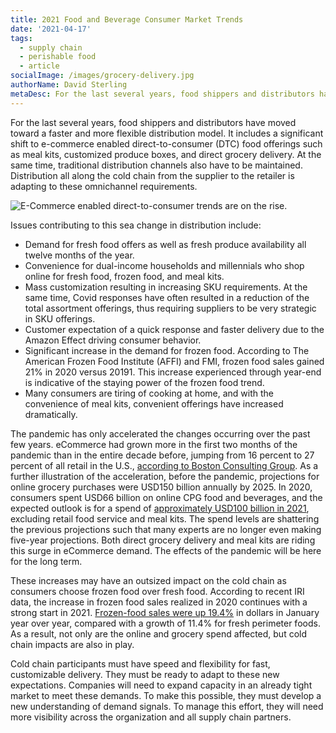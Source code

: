 ```yaml
---
title: 2021 Food and Beverage Consumer Market Trends
date: '2021-04-17'
tags:
  - supply chain
  - perishable food
  - article
socialImage: /images/grocery-delivery.jpg
authorName: David Sterling
metaDesc: For the last several years, food shippers and distributors have moved toward a faster and more flexible distribution model that includes e-commerce enabled direct-to-consumer food offerings.
---
```


For the last several years, food shippers and distributors have moved toward a faster and more flexible distribution model. It includes a significant shift to e-commerce enabled direct-to-consumer (DTC) food offerings such as meal kits, customized produce boxes, and direct grocery delivery. At the same time, traditional distribution channels also have to be maintained. Distribution all along the cold chain from the supplier to the retailer is adapting to these omnichannel requirements.

![E-Commerce enabled direct-to-consumer trends are on the rise.](/images/grocery-delivery.jpg 'E-Commerce enabled direct-to-consumer trends are on the rise.')

Issues contributing to this sea change in distribution include:

- Demand for fresh food offers as well as fresh produce availability all twelve months of the year.
- Convenience for dual-income households and millennials who shop online for fresh food, frozen food, and meal kits.
- Mass customization resulting in increasing SKU requirements. At the same time, Covid responses have often resulted in a reduction of the total assortment offerings, thus requiring suppliers to be very strategic in SKU offerings.
- Customer expectation of a quick response and faster delivery due to the Amazon Effect driving consumer behavior.
- Significant increase in the demand for frozen food. According to The American Frozen Food Institute (AFFI) and FMI, frozen food sales gained 21% in 2020 versus 20191. This increase experienced through year-end is indicative of the staying power of the frozen food trend.
- Many consumers are tiring of cooking at home, and with the convenience of meal kits, convenient offerings have increased dramatically.

The pandemic has only accelerated the changes occurring over the past few years. eCommerce had grown more in the first two months of the pandemic than in the entire decade before, jumping from 16 percent to 27 percent of all retail in the U.S., [according to Boston Consulting Group](https://www.bcg.com/publications/2020/how-marketers-can-win-with-gen-z-millennials-post-covid). As a further illustration of the acceleration, before the pandemic, projections for online grocery purchases were USD150 billion annually by 2025. In 2020, consumers spent USD66 billion on online CPG food and beverages, and the expected outlook is for a spend of [approximately USD100 billion in 2021](https://www.grocerydive.com/news/online-packaged-food-and-beverage-sales-could-top-100b-in-2021/593946/), excluding retail food service and meal kits. The spend levels are shattering the previous projections such that many experts are no longer even making five-year projections. Both direct grocery delivery and meal kits are riding this surge in eCommerce demand. The effects of the pandemic will be here for the long term.

These increases may have an outsized impact on the cold chain as consumers choose frozen food over fresh food. According to recent IRI data, the increase in frozen food sales realized in 2020 continues with a strong start in 2021. [Frozen-food sales were up 19.4%](https://www.winsightgrocerybusiness.com/products/just-how-hot-were-frozen-foods-2020) in dollars in January year over year, compared with a growth of 11.4% for fresh perimeter foods. As a result, not only are the online and grocery spend affected, but cold chain impacts are also in play.

Cold chain participants must have speed and flexibility for fast, customizable delivery. They must be ready to adapt to these new expectations. Companies will need to expand capacity in an already tight market to meet these demands. To make this possible, they must develop a new understanding of demand signals. To manage this effort, they will need more visibility across the organization and all supply chain partners.
